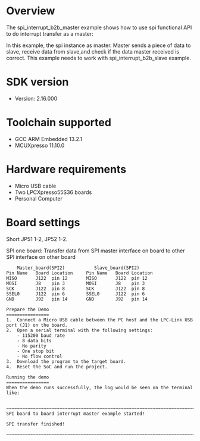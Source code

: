 Overview
========
The spi_interrupt_b2b_master example shows how to use spi functional API to do interrupt transfer as a master:

In this example, the spi instance as master. Master sends a piece of data to slave, receive data from slave,and check
if the data master received is correct. This example needs to work with spi_interrupt_b2b_slave example.

SDK version
===========
- Version: 2.16.000

Toolchain supported
===================
- GCC ARM Embedded  13.2.1
- MCUXpresso  11.10.0

Hardware requirements
=====================
- Micro USB cable
- Two LPCXpresso55S36 boards
- Personal Computer

Board settings
==============
Short JP51 1-2, JP52 1-2.

SPI one board:
Transfer data from SPI master interface on board to 
other SPI interface on other board
~~~~~~~~~~~~~~~~~~~~~~~~~~~~~~~~~~~~~~~~~~~~~~~~~~~~~~
    Master_board(SPI2)           Slave_board(SPI2)                          
Pin Name   Board Location     Pin Name   Board Location                     
MISO       J122  pin 12       MISO       J122  pin 12 
MOSI       J8    pin 3        MOSI       J8    pin 3
SCK        J122  pin 8        SCK        J122  pin 8
SSEL0      J122  pin 6        SSEL0      J122  pin 6
GND        J92   pin 14       GND        J92   pin 14
~~~~~~~~~~~~~~~~~~~~~~~~~~~~~~~~~~~~~~~~~~~~~~~~~~~~~~
    
~~~~~~~~~~~~~~~~~~~~~~~~~~~~~~~~~~~~~~~~~~~~~~~~~~~~~~
Prepare the Demo
================
1.  Connect a Micro USB cable between the PC host and the LPC-Link USB port (J1) on the board.
2.  Open a serial terminal with the following settings:
    - 115200 baud rate
    - 8 data bits
    - No parity
    - One stop bit
    - No flow control
3.  Download the program to the target board.
4.  Reset the SoC and run the project.

Running the demo
================
When the demo runs successfully, the log would be seen on the terminal like:

​~~~~~~~~~~~~~~~~~~~~~~~~~~~~~~~~~~~~~~~~~~~~~~~~~~~~~~~~~~~~~~~~~~~~~~~~~~~~~~~~~~~
SPI board to board interrupt master example started!

SPI transfer finished!
​~~~~~~~~~~~~~~~~~~~~~~~~~~~~~~~~~~~~~~~~~~~~~~~~~~~~~~~~~~~~~~~~~~~~~~~~~~~~~~~~~~~~~

~~~~~~~~~~~~~~~~~~~~~~~~~~~~~~~~~~~~~~~~~~~~~~~~~~~~~~
